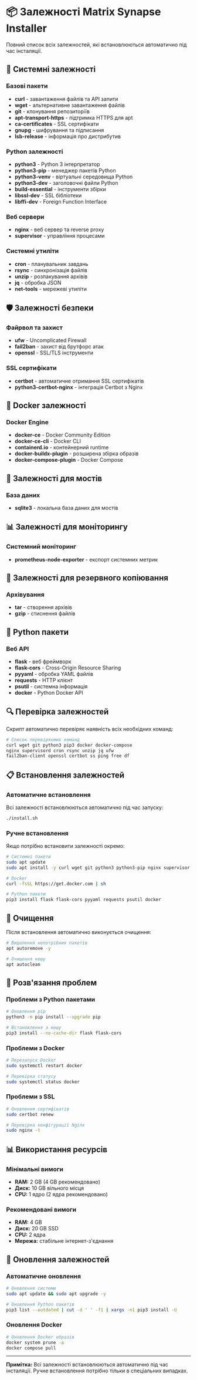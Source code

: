 # 📦 Залежності Matrix Synapse Installer

Повний список всіх залежностей, які встановлюються автоматично під час інсталяції.

## 🔧 Системні залежності

### Базові пакети
- **curl** - завантаження файлів та API запити
- **wget** - альтернативне завантаження файлів
- **git** - клонування репозиторіїв
- **apt-transport-https** - підтримка HTTPS для apt
- **ca-certificates** - SSL сертифікати
- **gnupg** - шифрування та підписання
- **lsb-release** - інформація про дистрибутив

### Python залежності
- **python3** - Python 3 інтерпретатор
- **python3-pip** - менеджер пакетів Python
- **python3-venv** - віртуальні середовища Python
- **python3-dev** - заголовочні файли Python
- **build-essential** - інструменти збірки
- **libssl-dev** - SSL бібліотеки
- **libffi-dev** - Foreign Function Interface

### Веб сервери
- **nginx** - веб сервер та reverse proxy
- **supervisor** - управління процесами

### Системні утиліти
- **cron** - планувальник завдань
- **rsync** - синхронізація файлів
- **unzip** - розпакування архівів
- **jq** - обробка JSON
- **net-tools** - мережеві утиліти

## 🛡️ Залежності безпеки

### Файрвол та захист
- **ufw** - Uncomplicated Firewall
- **fail2ban** - захист від брутфорс атак
- **openssl** - SSL/TLS інструменти

### SSL сертифікати
- **certbot** - автоматичне отримання SSL сертифікатів
- **python3-certbot-nginx** - інтеграція Certbot з Nginx

## 🐳 Docker залежності

### Docker Engine
- **docker-ce** - Docker Community Edition
- **docker-ce-cli** - Docker CLI
- **containerd.io** - контейнерний runtime
- **docker-buildx-plugin** - розширена збірка образів
- **docker-compose-plugin** - Docker Compose

## 🌉 Залежності для мостів

### База даних
- **sqlite3** - локальна база даних для мостів

## 📊 Залежності для моніторингу

### Системний моніторинг
- **prometheus-node-exporter** - експорт системних метрик

## 💾 Залежності для резервного копіювання

### Архівування
- **tar** - створення архівів
- **gzip** - стиснення файлів

## 🐍 Python пакети

### Веб API
- **flask** - веб фреймворк
- **flask-cors** - Cross-Origin Resource Sharing
- **pyyaml** - обробка YAML файлів
- **requests** - HTTP клієнт
- **psutil** - системна інформація
- **docker** - Python Docker API

## 🔍 Перевірка залежностей

Скрипт автоматично перевіряє наявність всіх необхідних команд:

```bash
# Список перевіряємих команд
curl wget git python3 pip3 docker docker-compose
nginx supervisord cron rsync unzip jq ufw
fail2ban-client openssl certbot ss ping free df
```

## 📋 Встановлення залежностей

### Автоматичне встановлення
Всі залежності встановлюються автоматично під час запуску:

```bash
./install.sh
```

### Ручне встановлення
Якщо потрібно встановити залежності окремо:

```bash
# Системні пакети
sudo apt update
sudo apt install -y curl wget git python3 python3-pip nginx supervisor

# Docker
curl -fsSL https://get.docker.com | sh

# Python пакети
pip3 install flask flask-cors pyyaml requests psutil docker
```

## 🧹 Очищення

Після встановлення автоматично виконується очищення:

```bash
# Видалення непотрібних пакетів
apt autoremove -y

# Очищення кешу
apt autoclean
```

## 🔧 Розв'язання проблем

### Проблеми з Python пакетами
```bash
# Оновлення pip
python3 -m pip install --upgrade pip

# Встановлення з кешу
pip3 install --no-cache-dir flask flask-cors
```

### Проблеми з Docker
```bash
# Перезапуск Docker
sudo systemctl restart docker

# Перевірка статусу
sudo systemctl status docker
```

### Проблеми з SSL
```bash
# Оновлення сертифікатів
sudo certbot renew

# Перевірка конфігурації Nginx
sudo nginx -t
```

## 📊 Використання ресурсів

### Мінімальні вимоги
- **RAM:** 2 GB (4 GB рекомендовано)
- **Диск:** 10 GB вільного місця
- **CPU:** 1 ядро (2 ядра рекомендовано)

### Рекомендовані вимоги
- **RAM:** 4 GB
- **Диск:** 20 GB SSD
- **CPU:** 2 ядра
- **Мережа:** стабільне інтернет-з'єднання

## 🔄 Оновлення залежностей

### Автоматичне оновлення
```bash
# Оновлення системи
sudo apt update && sudo apt upgrade -y

# Оновлення Python пакетів
pip3 list --outdated | cut -d ' ' -f1 | xargs -n1 pip3 install -U
```

### Оновлення Docker
```bash
# Оновлення Docker образів
docker system prune -a
docker compose pull
```

---

**Примітка:** Всі залежності встановлюються автоматично під час інсталяції. Ручне встановлення потрібно тільки в спеціальних випадках. 
